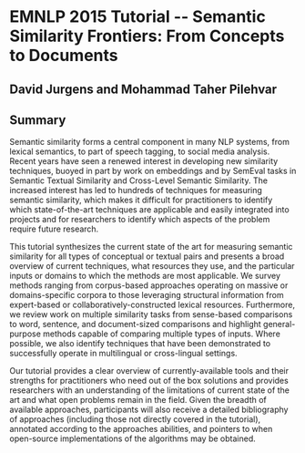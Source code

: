 # EMNLP 2015 Tutorial -- Semantic Similarity Frontiers: From Concepts to Documents

## David Jurgens and Mohammad Taher Pilehvar

## Summary

Semantic similarity forms a central component in many NLP systems, from lexical
semantics, to part of speech tagging, to social media analysis. Recent years
have seen a renewed interest in developing new similarity techniques, buoyed in
part by work on embeddings and by SemEval tasks in Semantic Textual Similarity
and Cross-Level Semantic Similarity. The increased interest has led to hundreds
of techniques for measuring semantic similarity, which makes it difficult for
practitioners to identify which state-of-the-art techniques are applicable and
easily integrated into projects and for researchers to identify which aspects of
the problem require future research.

This tutorial synthesizes the current state of the art for measuring semantic
similarity for all types of conceptual or textual pairs and presents a broad
overview of current techniques, what resources they use, and the particular
inputs or domains to which the methods are most applicable. We survey methods
ranging from corpus-based approaches operating on massive or domains-specific
corpora to those leveraging structural information from expert-based or
collaboratively-constructed lexical resources. Furthermore, we review work on
multiple similarity tasks from sense-based comparisons to word, sentence, and
document-sized comparisons and highlight general-purpose methods capable of
comparing multiple types of inputs. Where possible, we also identify techniques
that have been demonstrated to successfully operate in multilingual or
cross-lingual settings.

Our tutorial provides a clear overview of currently-available tools and their
strengths for practitioners who need out of the box solutions and provides
researchers with an understanding of the limitations of current state of the art
and what open problems remain in the field. Given the breadth of available
approaches, participants will also receive a detailed bibliography of approaches
(including those not directly covered in the tutorial), annotated according to
the approaches abilities, and pointers to when open-source implementations of
the algorithms may be obtained.
